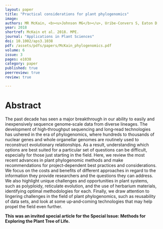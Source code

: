 ```yaml
---
layout: paper
title: "Practical considerations for plant phylogenomics"
image:
authors: MR McKain, <b><u>Johnson MG</b></u>, Uribe-Convers S, Eaton D, and Yang Y.
year: 2018
shortref: McKain et al. 2018. MPE.
journal: "Applications in Plant Sciences"
doi: 10.1002/aps3.1038
pdf: /assets/pdfs/papers/McKain_phylogenomics.pdf
volume: 6
issue: 3
pages: e1038
category: paper
published: true
peerreview: true
review: true

---
```


# Abstract

The past decade has seen a major breakthrough in our ability to easily and inexpensively sequence genome‐scale data from diverse lineages. The development of high‐throughput sequencing and long‐read technologies has ushered in the era of phylogenomics, where hundreds to thousands of nuclear genes and whole organellar genomes are routinely used to reconstruct evolutionary relationships. As a result, understanding which options are best suited for a particular set of questions can be difficult, especially for those just starting in the field. Here, we review the most recent advances in plant phylogenomic methods and make recommendations for project‐dependent best practices and considerations. We focus on the costs and benefits of different approaches in regard to the information they provide researchers and the questions they can address. We also highlight unique challenges and opportunities in plant systems, such as polyploidy, reticulate evolution, and the use of herbarium materials, identifying optimal methodologies for each. Finally, we draw attention to lingering challenges in the field of plant phylogenomics, such as reusability of data sets, and look at some up‐and‐coming technologies that may help propel the field even further.

**This was an invited special article for the Special Issue: Methods for Exploring the Plant Tree of Life.**